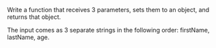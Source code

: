 Write a function that receives 3 parameters, sets them to an object, and returns that object.

The input comes as 3 separate strings in the following order: firstName, lastName, age.
